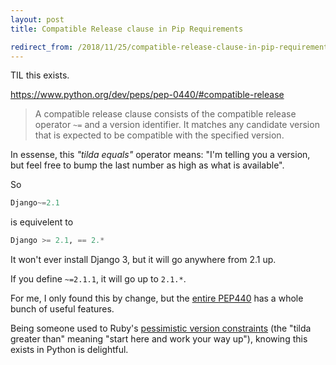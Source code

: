 ```yaml
---
layout: post
title: Compatible Release clause in Pip Requirements

redirect_from: /2018/11/25/compatible-release-clause-in-pip-requirements.html
---
```



TIL this exists. 

https://www.python.org/dev/peps/pep-0440/#compatible-release

> A compatible release clause consists of the compatible release operator `~=` and a version identifier. It matches any candidate version that is expected to be compatible with the specified version.

In essense, this *"tilda equals"* operator means: "I'm telling you a version, but feel free to bump the last number as high as what is available". 

So

```python
Django~=2.1
```

is equivelent to

```python
Django >= 2.1, == 2.*
```

It won't ever install Django 3, but it will go anywhere from 2.1 up. 

If you define `~=2.1.1`, it will go up to `2.1.*`.

For me, I only found this by change, but the [entire PEP440](https://www.python.org/dev/peps/pep-0440/) has a whole bunch of useful features. 

Being someone used to Ruby's [pessimistic version constraints](https://guides.rubygems.org/patterns/#pessimistic-version-constraint) (the "tilda greater than" meaning "start here and work your way up"), knowing this exists in Python is delightful. 
